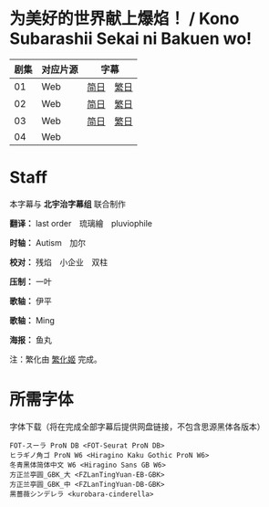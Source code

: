# 为美好的世界献上爆焰！ / Kono Subarashii Sekai ni Bakuen wo!
| 剧集 | 对应片源 | 字幕 |
| ---- | -------- | ---- |
| 01 | Web | [简日](https://raw.githubusercontent.com/MingYSub/SubArchive/main/Archive/Kono%20Subarashii%20Sekai%20ni%20Bakuen%20wo!/%5BKitaujiSub%26MingY%5D%20Kono%20Subarashii%20Sekai%20ni%20Bakuen%20wo!%20%5B01%5D.CHS_JPN.ass)　[繁日](https://raw.githubusercontent.com/MingYSub/SubArchive/main/Archive/Kono%20Subarashii%20Sekai%20ni%20Bakuen%20wo!/%5BKitaujiSub%26MingY%5D%20Kono%20Subarashii%20Sekai%20ni%20Bakuen%20wo!%20%5B01%5D.CHT_JPN.ass) |
| 02 | Web | [简日](https://raw.githubusercontent.com/MingYSub/SubArchive/main/Archive/Kono%20Subarashii%20Sekai%20ni%20Bakuen%20wo!/%5BKitaujiSub%26MingY%5D%20Kono%20Subarashii%20Sekai%20ni%20Bakuen%20wo!%20%5B02%5D.CHS_JPN.ass)　[繁日](https://raw.githubusercontent.com/MingYSub/SubArchive/main/Archive/Kono%20Subarashii%20Sekai%20ni%20Bakuen%20wo!/%5BKitaujiSub%26MingY%5D%20Kono%20Subarashii%20Sekai%20ni%20Bakuen%20wo!%20%5B02%5D.CHT_JPN.ass) |
| 03 | Web | [简日](https://raw.githubusercontent.com/MingYSub/SubArchive/main/Archive/Kono%20Subarashii%20Sekai%20ni%20Bakuen%20wo!/%5BKitaujiSub%26MingY%5D%20Kono%20Subarashii%20Sekai%20ni%20Bakuen%20wo!%20%5B03%5D.CHS_JPN.ass)　[繁日](https://raw.githubusercontent.com/MingYSub/SubArchive/main/Archive/Kono%20Subarashii%20Sekai%20ni%20Bakuen%20wo!/%5BKitaujiSub%26MingY%5D%20Kono%20Subarashii%20Sekai%20ni%20Bakuen%20wo!%20%5B03%5D.CHT_JPN.ass) |
| 04 | Web |  |
# Staff
本字幕与 **北宇治字幕组** 联合制作

**翻译：** last order　琉璃繪　pluviophile

**时轴：** Autism　加尔

**校对：** 残焰　小企业　双柱

**压制：** 一叶

**歌轴：** 伊平

**歌轴：** Ming

**海报：** 鱼丸

注：繁化由 [繁化姬](https://zhconvert.org) 完成。

# 所需字体
字体下载（将在完成全部字幕后提供网盘链接，不包含思源黑体各版本）

```
FOT-スーラ ProN DB <FOT-Seurat ProN DB>
ヒラギノ角ゴ ProN W6 <Hiragino Kaku Gothic ProN W6>
冬青黑体简体中文 W6 <Hiragino Sans GB W6>
方正兰亭圆_GBK_大 <FZLanTingYuan-EB-GBK>
方正兰亭圆_GBK_中 <FZLanTingYuan-DB-GBK>
黒薔薇シンデレラ <kurobara-cinderella>
```
